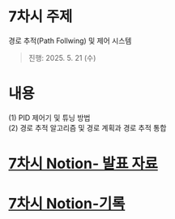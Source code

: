 # 7차시 주제
경로 추적(Path Follwing) 및 제어 시스템

> 진행: 2025. 5. 21 (수)


# 내용   
(1) PID 제어기 및 튜닝 방법 <br>
(2) 경로 추적 알고리즘 및 경로 계획과 경로 추적 통합 <br>


# [7차시 Notion- 발표 자료](https://persistent-syringa-e6c.notion.site/07-1f2385122d548085934df94e68c868f2?pvs=4)
# [7차시 Notion-기록](https://persistent-syringa-e6c.notion.site/07-1f2385122d5480138044dfd197771eff?pvs=4)
